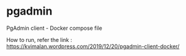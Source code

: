 # pgadmin
PgAdmin client - Docker compose file

How to run, refer the link : https://kvimalan.wordpress.com/2019/12/20/pgadmin-client-docker/
